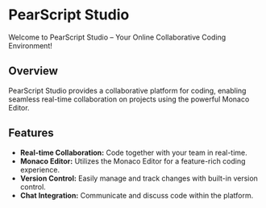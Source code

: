 # PearScript Studio

Welcome to PearScript Studio – Your Online Collaborative Coding Environment!

## Overview

PearScript Studio provides a collaborative platform for coding, enabling seamless real-time collaboration on projects using the powerful Monaco Editor.

## Features

- **Real-time Collaboration:** Code together with your team in real-time.
- **Monaco Editor:** Utilizes the Monaco Editor for a feature-rich coding experience.
- **Version Control:** Easily manage and track changes with built-in version control.
- **Chat Integration:** Communicate and discuss code within the platform.
